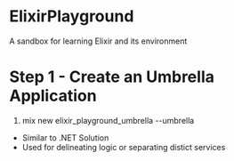 # ElixirPlayground
A sandbox for learning Elixir and its environment

# Step 1 - Create an Umbrella Application
1. mix new elixir_playground_umbrella --umbrella
  * Similar to .NET Solution
  * Used for delineating logic or separating distict services

